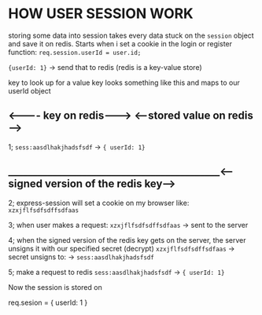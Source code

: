 # HOW USER SESSION WORK

storing some data into session
takes every data stuck on the `session` object and save it on redis.
Starts when i set a cookie in the login or register function:
`req.session.userId = user.id;`

`{userId: 1}` -> send that to redis (redis is a key-value store)

key to look up for a value
key looks something like this and maps to our userId object

## <---- key on redis--->       <--stored value on redis -->

1; `sess:aasdlhakjhadsfsdf`  ->    `{ userId: 1}`

## ___________________________________________<--signed version of the redis key-->

2; express-session will set a cookie on my browser like: `xzxjflfsdfsdffsdfaas`

3; when user makes a request:
`xzxjflfsdfsdffsdfaas` -> sent to the server

4; when the signed version of the redis key gets on the server, the server unsigns it with our specified secret (decrypt)
`xzxjflfsdfsdffsdfaas` -> secret unsigns to: -> `sess:aasdlhakjhadsfsdf`

5; make a request to redis
`sess:aasdlhakjhadsfsdf` -> `{ userId: 1}`

Now the session is stored on

req.sesion = { userId: 1 }
